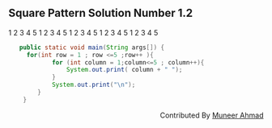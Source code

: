 
## Square Pattern Solution Number 1.2

1 2 3 4 5 
1 2 3 4 5 
1 2 3 4 5 
1 2 3 4 5 
1 2 3 4 5

```java
   public static void main(String args[]) {
     for(int row = 1 ; row <=5 ;row++ ){
            for (int column = 1;column<=5 ; column++){
                System.out.print( column + " ");
            }
            System.out.print("\n");
        }
    }
```

<div align="right">

Contributed By <a href="https://github.com/rath23"> Muneer Ahmad</a>

</div>
